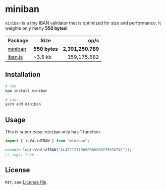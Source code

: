 # miniban

`miniban` is a tiny IBAN validator that is optimized for size and performance.
It weights only merly **550 bytes**!

| Package | Size | op/s |
|---|---|--:|
| [miniban](https://github.com/marvinhagemeister/miniban) | **550 bytes** | **2,391,250.789** |
| [iban.js](https://github.com/arhs/iban.js/) | ~3.5 kb| 359,175.582 |

## Installation

```bash
# npm
npm install miniban

# yanr
yarn add miniban
```

## Usage

This is super easy: `miniban` only has 1 function.

```js
import { isValidIBAN } from "miniban";

console.log(isValidIBAN("AL47212110090000000235698741"));
// logs: true
```

## License

`MIT`, see [License file](./LICENSE.md).
